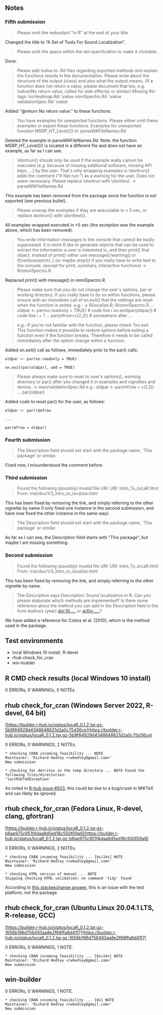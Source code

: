 ## Notes

### Fifth submission

>Please omit the redundant "in R" at the end of your title.

Changed the title to "A Set of Tools For Sound Localization".

>Please omit the space within the doi specification to make it clickable.

Done.

>Please add \value to .Rd files regarding exported methods and explain
the functions results in the documentation. Please write about the
structure of the output (class) and also what the output means. (If a
function does not return a value, please document that too, e.g.
\value{No return value, called for side effects} or similar)
>Missing Rd-tags:
>      locHeatmap.Rd: \value
>      omniSpectro.Rd: \value
>      validationSpec.Rd: \value

Added "@return No return value." to these functions.

>You have examples for unexported functions. Please either omit these
examples or export these functions.
>Examples for unexported function
>   MSRP_HT_Level2() in:
>      parseWAFileNames.Rd

Deleted the example in parseWAFileNames.Rd. Note: the function MSRP_HT_Level2() 
is located in a different file and does not have an example, as far as I can see.

>\dontrun{} should only be used if the example really cannot be executed
(e.g. because of missing additional software, missing API keys, ...) by
the user. That's why wrapping examples in \dontrun{} adds the comment
("# Not run:") as a warning for the user. Does not seem necessary.
>Please replace \dontrun with \donttest. -> parseWAFileNames.Rd

This example has been removed from the package since the function is not exported (see previous bullet).

>Please unwrap the examples if they are executable in < 5 sec, or replace
dontrun{} with \donttest{}.

All examples wrapped executed in >5 sec (the exception was the example above, which has been removed).

>You write information messages to the console that cannot be easily
suppressed.
>It is more R like to generate objects that can be used to extract the
information a user is interested in, and then print() that object.
Instead of print() rather use message()/warning() or
if(verbose)print(..) (or maybe stop()) if you really have to write text
to the console. (except for print, summary, interactive functions) ->
R/omniSpectro.R

Replaced print() with message() in omniSpectro.R.

>Please make sure that you do not change the user's options, par or
working directory. If you really have to do so within functions, please
ensure with an *immediate* call of on.exit() that the settings are reset
when the function is exited.
>e.g.: -> R/localize.R; R/omniSpectro.R
>...
>oldpar <- par(no.readonly = TRUE) # code line i
>on.exit(par(oldpar)) # code line i + 1
>...
>par(mfrow=c(2,2)) # somewhere after
>...

>e.g.:
>If you're not familiar with the function, please check ?on.exit. This
function makes it possible to restore options before exiting a function
even if the function breaks. Therefore it needs to be called immediately
after the option change within a function.

Added on.exit() call as follows, immediately prior to the par() calls:

    oldpar <- par(no.readonly = TRUE)

    on.exit(par(oldpar), add = TRUE)

>Please always make sure to reset to user's options(), working directory
or par() after you changed it in examples and vignettes and demos. ->
man/validationSpec.Rd
>e.g.:
>oldpar <- par(mfrow = c(1,2))
>...
>par(oldpar)

Added code to reset par() for the user, as follows:

    oldpar <- par()$mfrow

    ...

    par(mfrow = oldpar)

### Fourth submission

>The Description field should not start with the package name, 'This package' or similar.

Fixed now, I misunderstood the comment before.

### Third submission

>Found the following (possibly) invalid file URI:
URI: Intro_To_locaR.html
From: inst/doc/V3_Intro_to_localize.html

This has been fixed by removing the link, and simply referring to the other vignette by name (I only fixed one instance in the second submission, and have now fixed the other instance in the same way).

>The Description field should not start with the package name, 'This package' or similar.

As far as I can see, the Description field starts with "This package", but maybe I am missing something.

### Second submission

>Found the following (possibly) invalid file URI:
URI: Intro_To_locaR.html
From: inst/doc/V3_Intro_to_localize.html

This has been fixed by removing the link, and simply referring to the other vignette by name.

>The Description says
Description: Sound localization in R.
Can you please elaborate which methods are implemented? Is there some
reference about the method you can add in the Description field in the
form Authors (year) <doi:10.....> or <arXiv:.....>?

We have added a reference for Cobos et al. (2010), which is the method used in the package.

## Test environments
* local Windows 10 install, R-devel
* rhub check_for_cran
* win-builder

## R CMD check results (local Windows 10 install)
0 ERRORs, 0 WARNINGs, 0 NOTEs.  

## rhub check_for_cran (Windows Server 2022, R-devel, 64 bit)
[https://builder.r-hub.io/status/locaR_0.1.2.tar.gz-5b9f84929d4348648621d2a0c75d36ce](https://builder.r-hub.io/status/locaR_0.1.2.tar.gz-5b9f84929d4348648621d2a0c75d36ce)

0 ERRORs, 0 WARNINGS, 2 NOTEs.
```
* checking CRAN incoming feasibility ... NOTE
Maintainer: ‘Richard Hedley <rwhedley@gmail.com>’
New submission
```
```
* checking for detritus in the temp directory ... NOTE Found the following files/directories:
'lastMiKTeXException'
```

As noted in [R-hub issue #503](https://github.com/r-hub/rhub/issues/503), this could be due to a bug/crash in MiKTeX and can likely be ignored.

## rhub check_for_cran (Fedora Linux, R-devel, clang, gfortran)
[https://builder.r-hub.io/status/locaR_0.1.2.tar.gz-b6ae975c951f4daa8d5ed18c550f09a8](https://builder.r-hub.io/status/locaR_0.1.2.tar.gz-b6ae975c951f4daa8d5ed18c550f09a8)

0 ERRORs, 0 WARNINGS, 2 NOTEs.

```
* checking CRAN incoming feasibility ... [6s/24s] NOTE
Maintainer: ‘Richard Hedley <rwhedley@gmail.com>’
New submission
```
```
* checking HTML version of manual ... NOTE
Skipping checking HTML validation: no command 'tidy' found
```
According to [this stackexchange answer](https://stackoverflow.com/questions/74857062/rhub-cran-check-keeps-giving-html-note-on-fedora-test-no-command-tidy-found), this is an issue with the test platform, not the package.

## rhub check_for_cran (Ubuntu Linux 20.04.1 LTS, R-release, GCC)
[https://builder.r-hub.io/status/locaR_0.1.2.tar.gz-1656b198d756493aa8e2f68ffa8d41f7](https://builder.r-hub.io/status/locaR_0.1.2.tar.gz-1656b198d756493aa8e2f68ffa8d41f7)

0 ERRORs, 0 WARNINGS, 1 NOTE.
```
* checking CRAN incoming feasibility ... [6s/24s] NOTE
Maintainer: ‘Richard Hedley <rwhedley@gmail.com>’
New submission
```

## win-builder
0 ERRORs, 0 WARNINGS, 1 NOTE.
```
* checking CRAN incoming feasibility ... [8s] NOTE
Maintainer: 'Richard Hedley <rwhedley@gmail.com>'
New submission
```


